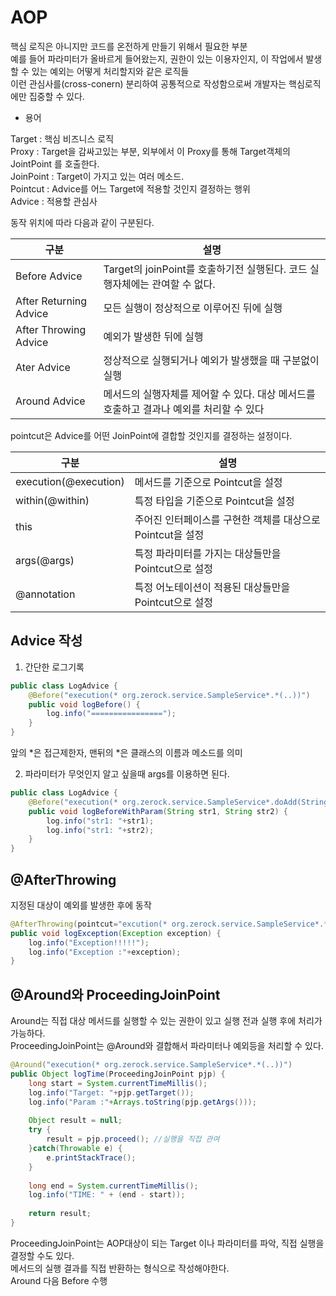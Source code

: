 # AOP
핵심 로직은 아니지만 코드를 온전하게 만들기 위해서 필요한 부분   
예를 들어 파라미터가 올바르게 들어왔는지, 권한이 있는 이용자인지, 이 작업에서 발생할 수 있는 예외는 어떻게 처리할지와 같은 로직들   
이런 관심사를(cross-conern) 분리하여 공통적으로 작성함으로써 개발자는 핵심로직에만 집중할 수 있다.   
    
* 용어  	
   
Target : 핵심 비즈니스 로직   
Proxy : Target을 감싸고있는 부분, 외부에서 이 Proxy를 통해 Target객체의 JointPoint 를 호출한다.   
JoinPoint : Target이 가지고 있는 여러 메소드.   
Pointcut : Advice를 어느 Target에 적용할 것인지 결정하는 행위    
Advice : 적용할 관심사    
    
	   
	   
동작 위치에 따라 다음과 같이 구분된다.    
   
|구분|설명|
|----|--------|
|Before Advice|Target의 joinPoint를 호출하기전 실행된다. 코드 실행자체에는 관여할 수 없다.|
|After Returning Advice|모든 실행이 정상적으로 이루어진 뒤에 실행|
|After Throwing Advice|예외가 발생한 뒤에 실행|
|Ater Advice|정상적으로 실행되거나 예외가 발생했을 때 구분없이 실행|   
|Around Advice|메서드의 실행자체를 제어할 수 있다. 대상 메서드를 호출하고 결과나 예외를 처리할 수 있다|  
       
pointcut은 Advice를 어떤 JoinPoint에 결합할 것인지를 결정하는 설정이다.   
   
|구분|설명|
|----|-------|
|execution(@execution)|메서드를 기준으로 Pointcut을 설정|
|within(@within)|특정 타입을 기준으로 Pointcut을 설정|
|this|주어진 인터페이스를 구현한 객체를 대상으로 Pointcut을 설정|
|args(@args)|특정 파라미터를 가지는 대상들만을 Pointcut으로 설정|
|@annotation|특정 어노테이션이 적용된 대상들만을 Pointcut으로 설정|   
   
      
	   
## Advice 작성   
1. 간단한 로그기록   
```java
public class LogAdvice {
	@Before("execution(* org.zerock.service.SampleService*.*(..))")
	public void logBefore() {
		log.info("================");
	}
}
```
     
앞의 *은 접근제한자, 맨뒤의 *은 클래스의 이름과 메소드를 의미	 
    
2. 파라미터가 무엇인지 알고 싶을때 args를 이용하면 된다.   
```java
public class LogAdvice {
	@Before("execution(* org.zerock.service.SampleService*.doAdd(String, String)) && args(str1, str2)")
	public void logBeforeWithParam(String str1, String str2) {
		log.info("str1: "+str1);
		log.info("str1: "+str2);
	}
}
```
   
## @AfterThrowing  
지정된 대상이 예외를 발생한 후에 동작   
```java
@AfterThrowing(pointcut="excution(* org.zerock.service.SampleService*.*(..))", throwing="exception")
public void logException(Exception exception) {
	log.info("Exception!!!!!");
	log.info("Exception :"+exception);
}
```   
   
## @Around와 ProceedingJoinPoint
Around는 직접 대상 메서드를 실행할 수 있는 권한이 있고 실행 전과 실행 후에 처리가 가능하다.   
ProceedingJoinPoint는 @Around와 결합해서 파라미터나 예외등을 처리할 수 있다.   
```java
@Around("execution(* org.zerock.service.SampleService*.*(..))")
public Object logTime(ProceedingJoinPoint pjp) {
	long start = System.currentTimeMillis();
	log.info("Target: "+pjp.getTarget());
	log.info("Param :"+Arrays.toString(pjp.getArgs()));
	
	Object result = null;
	try {
		result = pjp.proceed(); //실행을 직접 관여
	}catch(Throwable e) {
		e.printStackTrace();
	}
	
	long end = System.currentTimeMillis();
	log.info("TIME: " + (end - start));
	
	return result;
}
```
ProceedingJoinPoint는 AOP대상이 되는 Target 이나 파라미터를 파악, 직접 실행을 결정할 수도 있다.   
메서드의 실행 결과를 직접 반환하는 형식으로 작성해야한다.     
Around 다음 Before 수행
   
